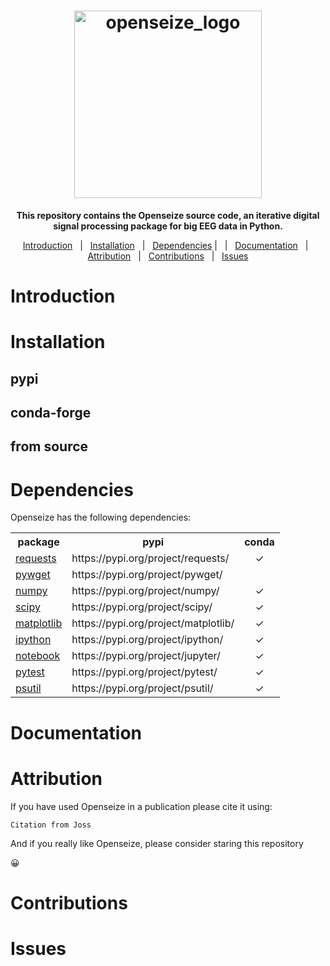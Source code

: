 <h1 align="center">
  <a href="https://github.com/mscaudill/opensieze">
    <img src="https://github.com/mscaudill/openseize/blob/master/core/imgs/logo2.png" alt="openseize_logo" height="300">
  </a>
</h1>

<p align="center">
  <b>This repository contains the <strong> Openseize </strong> source code, an iterative digital signal processing package for big EEG data in Python. </b>
</p>

<p align="center">
<a href="#introduction">Introduction</a> &nbsp; | &nbsp;
<a href="#installation">Installation</a> &nbsp; | &nbsp;
<a href="#dependencies">Dependencies</a> | &nbsp; | &nbsp;
<a href="#documentation">Documentation</a> &nbsp; | &nbsp;
<a href="#attribution">Attribution</a> &nbsp; | &nbsp;
<a href="#contributions">Contributions</a> &nbsp; | &nbsp;
<a href="#issues">Issues</a>
</p>

# Introduction

# Installation

## pypi
## conda-forge
## from source

# Dependencies
Openseize has the following dependencies:

<table>
  
  <tr>
    <th>package</th>
    <th>pypi</th>
    <th>conda</th>
  </tr>
  
  <tr>
    <td><a href="https://requests.readthedocs.io/en/latest/">requests</a></td>
    <td>https://pypi.org/project/requests/</td>
    <td align='center'><span>&#10003;</span></td>
  </tr>
  
  <tr>
    <td><a href="https://github.com/rjperez94/pywget">pywget</a></td>
    <td>https://pypi.org/project/pywget/</td>
    <td></td>
  </tr>
  
  <tr>
    <td><a href="https://numpy.org/doc/stable/index.html#">numpy</a></td>
    <td>https://pypi.org/project/numpy/</td>
    <td align='center'><span>&#10003;</span></td>
  </tr>
  
  <tr>
    <td><a href="https://https://scipy.org/">scipy</a></td>
    <td>https://pypi.org/project/scipy/</td>
    <td align='center'><span>&#10003;</span></td>
  </tr>

  <tr>
    <td><a href="https://matplotlib.org/">matplotlib</a></td>
    <td>https://pypi.org/project/matplotlib/</td>
    <td align='center'><span>&#10003;</span></td>
  </tr>
  
  <tr>
    <td><a href="https://ipython.org/">ipython</a></td>
    <td>https://pypi.org/project/ipython/</td>
    <td align='center'><span>&#10003;</span></td>
  </tr>
  
  <tr>
    <td><a href=https://jupyter.org/>notebook</a></td>
    <td>https://pypi.org/project/jupyter/</td>
    <td align='center'><span>&#10003;</span></td>
  </tr>
  
  <tr>
    <td><a href=https://docs.pytest.org/>pytest</a></td>
    <td>https://pypi.org/project/pytest/</td>
    <td align='center'><span>&#10003;</span></td>
  </tr>
  
  <tr>
    <td><a href=https://psutil.readthedocs.io/en/latest/>psutil</a></td>
    <td>https://pypi.org/project/psutil/</td>
    <td align='center'><span>&#10003;</span></td>
  </tr>
  
</table>


# Documentation

# Attribution

If you have used Openseize in a publication please cite it using:</br>
```
Citation from Joss
```
And if you really like Openseize, please consider staring this repository <p>&#128512;</p>

# Contributions

# Issues

